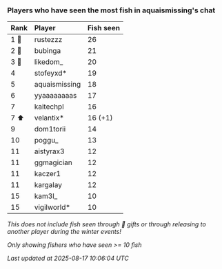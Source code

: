 ### Players who have seen the most fish in aquaismissing's chat

| Rank  | Player        | Fish seen |
|:------|:--------------|:----------|
| 1 🥇  | rustezzz      | 26        |
| 2 🥈  | bubinga       | 21        |
| 3 🥉  | likedom_      | 20        |
| 4     | stofeyxd*     | 19        |
| 5     | aquaismissing | 18        |
| 6     | yyaaaaaaaas   | 17        |
| 7     | kaitechpl     | 16        |
| 7 ⬆   | velantix*     | 16 (+1)   |
| 9     | dom1torii     | 14        |
| 10    | poggu_        | 13        |
| 11    | aistyrax3     | 12        |
| 11    | ggmagician    | 12        |
| 11    | kaczer1       | 12        |
| 11    | kargalay      | 12        |
| 15    | kam3l_        | 10        |
| 15    | vigilworld*   | 10        |

_This does not include fish seen through 🎁 gifts or through releasing to another player during the winter events!_

_Only showing fishers who have seen >= 10 fish_

_Last updated at 2025-08-17 10:06:04 UTC_